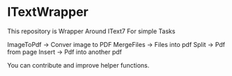 # ITextWrapper

This repository is Wrapper Around IText7
For simple Tasks

ImageToPdf      ->  Conver image to PDF
MergeFiles      ->  Files into pdf
Split           ->  Pdf from page
Insert          ->  Pdf into another pdf

You can contribute and improve helper functions.
